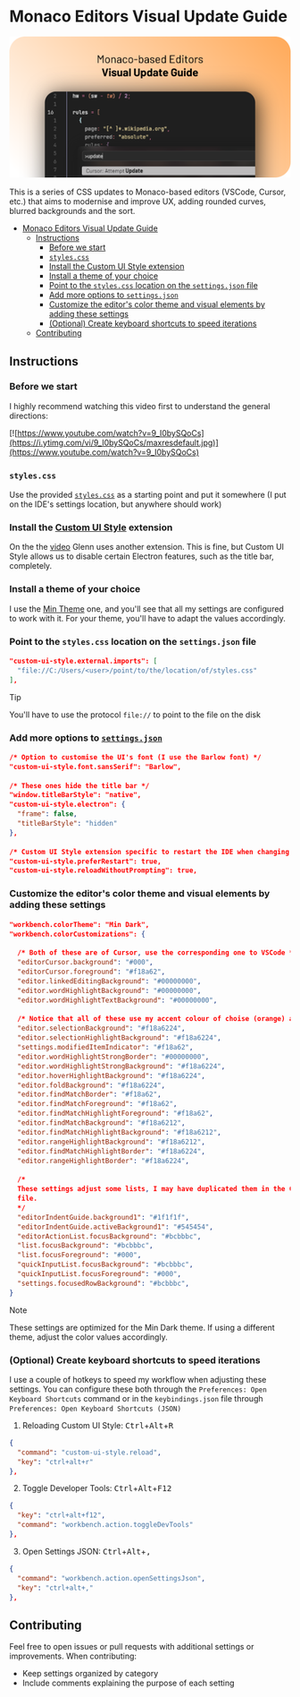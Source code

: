 # Monaco Editors Visual Update Guide

![Monaco Editors Visual Update Guide](./img/hero.png)

This is a series of CSS updates to Monaco-based editors (VSCode, Cursor, etc.)
that aims to modernise and improve UX, adding rounded curves, blurred
backgrounds and the sort.

- [Monaco Editors Visual Update Guide](#monaco-editors-visual-update-guide)
  - [Instructions](#instructions)
    - [Before we start](#before-we-start)
    - [`styles.css`](#stylescss)
    - [Install the Custom UI Style extension](#install-the-custom-ui-style-extension)
    - [Install a theme of your choice](#install-a-theme-of-your-choice)
    - [Point to the `styles.css` location on the `settings.json` file](#point-to-the-stylescss-location-on-the-settingsjson-file)
    - [Add more options to `settings.json`](#add-more-options-to-settingsjson)
    - [Customize the editor's color theme and visual elements by adding these settings](#customize-the-editors-color-theme-and-visual-elements-by-adding-these-settings)
    - [(Optional) Create keyboard shortcuts to speed iterations](#optional-create-keyboard-shortcuts-to-speed-iterations)
  - [Contributing](#contributing)

## Instructions

### Before we start  

I highly recommend watching this video first to understand the general directions:  

[![https://www.youtube.com/watch?v=9_I0bySQoCs](https://i.ytimg.com/vi/9_I0bySQoCs/maxresdefault.jpg)](https://www.youtube.com/watch?v=9_I0bySQoCs)

### `styles.css`

Use the provided [`styles.css`](./styles.css) as a starting point and put it somewhere (I put on the IDE's settings location, but anywhere should work)

### Install the [Custom UI Style](https://marketplace.visualstudio.com/items?itemName=subframe7536.custom-ui-style) extension  

On the the [video](https://www.youtube.com/embed/9_I0bySQoCs?si=MB5FZVBb-oUT3W1G) Glenn uses another extension. This is fine, but Custom UI Style allows us to disable certain Electron features, such as the title bar, completely.  

### Install a theme of your choice  

I use the [Min Theme](https://marketplace.visualstudio.com/items?itemName=miguelsolorio.min-theme) one, and you'll see that all my settings are configured to work with it. For your theme, you'll have to adapt the values accordingly.  

### Point to the `styles.css` location on the `settings.json` file  

```json
"custom-ui-style.external.imports": [
  "file://C:/Users/<user>/point/to/the/location/of/styles.css"
],
```

> [!TIP]
> You'll have to use the protocol `file://` to point to the file on the disk  

### Add more options to [`settings.json`](./settings.json)

```json
/* Option to customise the UI's font (I use the Barlow font) */
"custom-ui-style.font.sansSerif": "Barlow",

/* These ones hide the title bar */
"window.titleBarStyle": "native",
"custom-ui-style.electron": { 
  "frame": false, 
  "titleBarStyle": "hidden" 
},

/* Custom UI Style extension specific to restart the IDE when changing configs */
"custom-ui-style.preferRestart": true,
"custom-ui-style.reloadWithoutPrompting": true,
```

### Customize the editor's color theme and visual elements by adding these settings

```json
"workbench.colorTheme": "Min Dark",
"workbench.colorCustomizations": {

  /* Both of these are of Cursor, use the corresponding one to VSCode */
  "editorCursor.background": "#000",
  "editorCursor.foreground": "#f18a62",
  "editor.linkedEditingBackground": "#00000000",
  "editor.wordHighlightBackground": "#00000000",
  "editor.wordHighlightTextBackground": "#00000000",

  /* Notice that all of these use my accent colour of choise (orange) and just adjust the opacity throught the last 2 digits */
  "editor.selectionBackground": "#f18a6224",
  "editor.selectionHighlightBackground": "#f18a6224",
  "settings.modifiedItemIndicator": "#f18a62",
  "editor.wordHighlightStrongBorder": "#00000000",
  "editor.wordHighlightStrongBackground": "#f18a6224",
  "editor.hoverHighlightBackground": "#f18a6224",
  "editor.foldBackground": "#f18a6224",
  "editor.findMatchBorder": "#f18a62",
  "editor.findMatchForeground": "#f18a62",
  "editor.findMatchHighlightForeground": "#f18a62",
  "editor.findMatchBackground": "#f18a6212",
  "editor.findMatchHighlightBackground": "#f18a6212",
  "editor.rangeHighlightBackground": "#f18a6212",
  "editor.findMatchHighlightBorder": "#f18a6224",
  "editor.rangeHighlightBorder": "#f18a6224",

  /* 
  These settings adjust some lists, I may have duplicated them in the CSS
  file. 
  */
  "editorIndentGuide.background1": "#1f1f1f",
  "editorIndentGuide.activeBackground1": "#545454",
  "editorActionList.focusBackground": "#bcbbbc",
  "list.focusBackground": "#bcbbbc",
  "list.focusForeground": "#000",
  "quickInputList.focusBackground": "#bcbbbc",
  "quickInputList.focusForeground": "#000",
  "settings.focusedRowBackground": "#bcbbbc",
}
```

> [!NOTE]
> These settings are optimized for the Min Dark theme. If using a different theme, adjust the color values accordingly.

### (Optional) Create keyboard shortcuts to speed iterations

I use a couple of hotkeys to speed my workflow when adjusting these settings. You can configure these both through the `Preferences: Open Keyboard Shortcuts` command or in the `keybindings.json` file through `Preferences: Open Keyboard Shortcuts (JSON)`

1. Reloading Custom UI Style: <kbd>Ctrl</kbd>+<kbd>Alt</kbd>+<kbd>R</kbd>

```json
{
  "command": "custom-ui-style.reload",
  "key": "ctrl+alt+r"
},
```

2. Toggle Developer Tools: <kbd>Ctrl</kbd>+<kbd>Alt</kbd>+<kbd>F12</kbd>

```json
{
  "key": "ctrl+alt+f12",
  "command": "workbench.action.toggleDevTools"
},
```

3. Open Settings JSON: <kbd>Ctrl</kbd>+<kbd>Alt</kbd>+<kbd>,</kbd>

```json
{
  "command": "workbench.action.openSettingsJson",
  "key": "ctrl+alt+,"
},
```

## Contributing

Feel free to open issues or pull requests with additional settings or improvements. When contributing:

- Keep settings organized by category
- Include comments explaining the purpose of each setting
